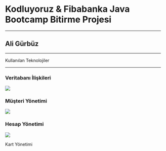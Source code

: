 # Kodluyoruz & Fibabanka Java Bootcamp Bitirme Projesi

------



## Ali Gürbüz

------

Kullanılan Teknolojiler

------



### Veritabanı İlişkileri

![](C:\Users\gurbuz\Desktop\projects\kodluyoruz-java-bootcamp-bitirme-projesi-grbzali\images\db.PNG)

### Müşteri Yönetimi

![](C:\Users\gurbuz\Desktop\projects\kodluyoruz-java-bootcamp-bitirme-projesi-grbzali\images\customer.PNG)

### Hesap Yönetimi

![](C:\Users\gurbuz\Desktop\projects\kodluyoruz-java-bootcamp-bitirme-projesi-grbzali\images\account.PNG)

Kart Yönetimi